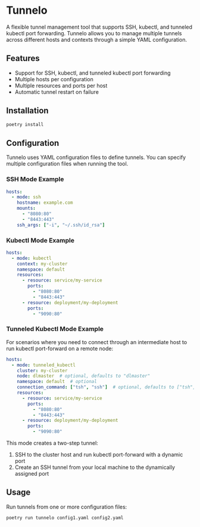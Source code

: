 # Tunnelo

A flexible tunnel management tool that supports SSH, kubectl, and tunneled kubectl port forwarding. Tunnelo allows you to manage multiple tunnels across different hosts and contexts through a simple YAML configuration.

## Features

- Support for SSH, kubectl, and tunneled kubectl port forwarding
- Multiple hosts per configuration
- Multiple resources and ports per host
- Automatic tunnel restart on failure

## Installation

```bash
poetry install
```

## Configuration

Tunnelo uses YAML configuration files to define tunnels. You can specify multiple configuration files when running the tool.

### SSH Mode Example

```yaml
hosts:
  - mode: ssh
    hostname: example.com
    mounts:
      - "8080:80"
      - "8443:443"
    ssh_args: ["-i", "~/.ssh/id_rsa"]
```

### Kubectl Mode Example

```yaml
hosts:
  - mode: kubectl
    context: my-cluster
    namespace: default
    resources:
      - resource: service/my-service
        ports:
          - "8080:80"
          - "8443:443"
      - resource: deployment/my-deployment
        ports:
          - "9090:80"
```

### Tunneled Kubectl Mode Example

For scenarios where you need to connect through an intermediate host to run kubectl port-forward on a remote node:

```yaml
hosts:
  - mode: tunneled_kubectl
    cluster: my-cluster
    node: dlmaster  # optional, defaults to "dlmaster"
    namespace: default  # optional
    connection_command: ["tsh", "ssh"]  # optional, defaults to ["tsh", "ssh"]
    resources:
      - resource: service/my-service
        ports:
          - "8080:80"
          - "8443:443"
      - resource: deployment/my-deployment
        ports:
          - "9090:80"
```

This mode creates a two-step tunnel:
1. SSH to the cluster host and run kubectl port-forward with a dynamic port
2. Create an SSH tunnel from your local machine to the dynamically assigned port

## Usage

Run tunnels from one or more configuration files:

```bash
poetry run tunnelo config1.yaml config2.yaml
```
